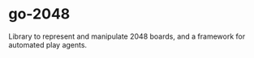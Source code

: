 # go-2048
Library to represent and manipulate 2048 boards, and a framework for automated play agents.
